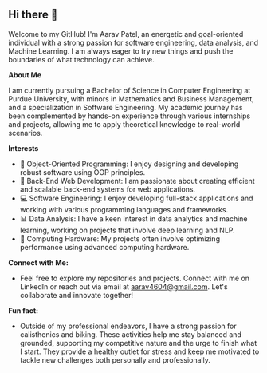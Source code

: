 ## Hi there 👋

Welcome to my GitHub! I'm Aarav Patel, an energetic and goal-oriented individual with a strong passion for software engineering, data analysis, and Machine Learning. I am always eager to try new things and push the boundaries of what technology can achieve.

**About Me**

I am currently pursuing a Bachelor of Science in Computer Engineering at Purdue University, with minors in Mathematics and Business Management, and a specialization in Software Engineering. My academic journey has been complemented by hands-on experience through various internships and projects, allowing me to apply theoretical knowledge to real-world scenarios.

**Interests**

- 🔭 Object-Oriented Programming: I enjoy designing and developing robust software using OOP principles.
- 🌱 Back-End Web Development: I am passionate about creating efficient and scalable back-end systems for web applications.
- 💻 Software Engineering: I enjoy developing full-stack applications and working with various programming languages and frameworks.
- 📊 Data Analysis: I have a keen interest in data analytics and machine learning, working on projects that involve deep learning and NLP.
- 🔧 Computing Hardware: My projects often involve optimizing performance using advanced computing hardware.

**Connect with Me:**

- Feel free to explore my repositories and projects. Connect with me on LinkedIn or reach out via email at aarav4604@gmail.com. Let's collaborate and innovate together!

**Fun fact:**

- Outside of my professional endeavors, I have a strong passion for calisthenics and biking. These activities help me stay balanced and grounded, supporting my competitive nature and the urge to finish what I start. They provide a healthy outlet for stress and keep me motivated to tackle new challenges both personally and professionally.



